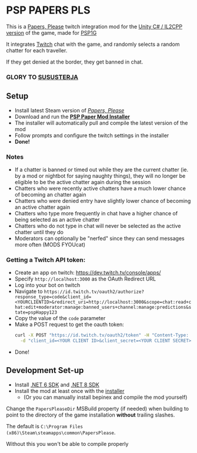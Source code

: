 # PSP PAPERS PLS

This is a [Papers, Please](https://papersplea.se/) twitch integration mod for the
[Unity C# / IL2CPP version](https://store.steampowered.com/news/app/239030/view/3651894293966905793)
of the game, made for [PSP1G](https://www.twitch.tv/psp1g) 

It integrates [Twitch](https://twitch.tv) chat with the game, and randomly selects a random chatter for each traveller.

If they get denied at the border, they get banned in chat.

### GLORY TO [SUSUSTERJA](https://sususterja.org)

## Setup

- Install latest Steam version of [_Papers, Please_](https://store.steampowered.com/app/239030/Papers_Please/)
- Download and run the [**PSP Paper Mod Installer**](https://github.com/psp1g/papers/releases)
- The installer will automatically pull and compile the latest version of the mod
- Follow prompts and configure the twitch settings in the installer
- **Done!**

### Notes

- If a chatter is banned or timed out while they are the current chatter (ie. by a mod or nightbot for saying naughty things),
they will no longer be eligible to be the active chatter again during the session
- Chatters who were recently active chatters have a much lower chance of becoming an chatter again
- Chatters who were denied entry have slightly lower chance of becoming an active chatter again
- Chatters who type more frequently in chat have a higher chance of being selected as an active chatter
- Chatters who do not type in chat will never be selected as the active chatter until they do
- Moderators can optionally be "nerfed" since they can send messages more often (MODS FYOUcat)

### Getting a Twitch API token:

- Create an app on twitch: https://dev.twitch.tv/console/apps/
- Specify `http://localhost:3000` as the OAuth Redirect URL
- Log into your bot on twitch
- Navigate to `https://id.twitch.tv/oauth2/authorize?response_type=code&client_id=<YOURCLIENTID>&redirect_uri=http://localhost:3000&scope=chat:read+chat:edit+moderator:manage:banned_users+channel:manage:predictions&state=pspHappy123`
- Copy the value of the `code` parameter
- Make a POST request to get the oauth token:
  ```sh
  curl -X POST "https://id.twitch.tv/oauth2/token" -H "Content-Type: application/x-www-form-urlencoded" \
    -d "client_id=<YOUR CLIENT ID>&client_secret=<YOUR CLIENT SECRET>&code=<CODE FROM PREV STEP>&grant_type=authorization_code&redirect_uri=http://localhost:3000"
  ```
- Done!

## Development Set-up

- Install [.NET 6 SDK](https://dotnet.microsoft.com/en-us/download/dotnet/6.0) and [.NET 8 SDK](https://dotnet.microsoft.com/en-us/download/dotnet/8.0)
- Install the mod at least once with the [installer](https://github.com/psp1g/papers/releases)
  - (Or you can manually install bepinex and compile the mod yourself)

Change the `PapersPleaseDir` MSBuild property (if needed) when building to point to the directory of the game
installation **without** trailing slashes.

The default is `C:\Program Files (x86)\Steam\steamapps\common\PapersPlease`.

Without this you won't be able to compile properly